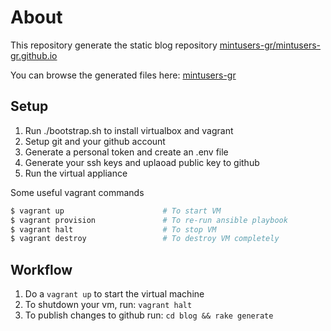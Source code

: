 # About
This repository generate the static blog repository  [mintusers-gr/mintusers-gr.github.io](https://github.com/mintusers-gr/mintusers-gr.github.io)

You can browse the generated files here:
[mintusers-gr](https://mintusers-gr.github.io)
 
## Setup
 1. Run ./bootstrap.sh to install virtualbox and vagrant
 2. Setup git and your github account
 3. Generate a personal token and create an .env file
 4. Generate your ssh keys and uplaoad public key to github
 5. Run the virtual appliance

Some useful vagrant commands
 ```bash
$ vagrant up                      # To start VM
$ vagrant provision               # To re-run ansible playbook
$ vagrant halt                    # To stop VM
$ vagrant destroy                 # To destroy VM completely
```
## Workflow

 1. Do a ```vagrant up``` to start the virtual machine
 2. To shutdown your vm, run: ```vagrant halt```
 3. To publish changes to github run: ```cd blog && rake generate```